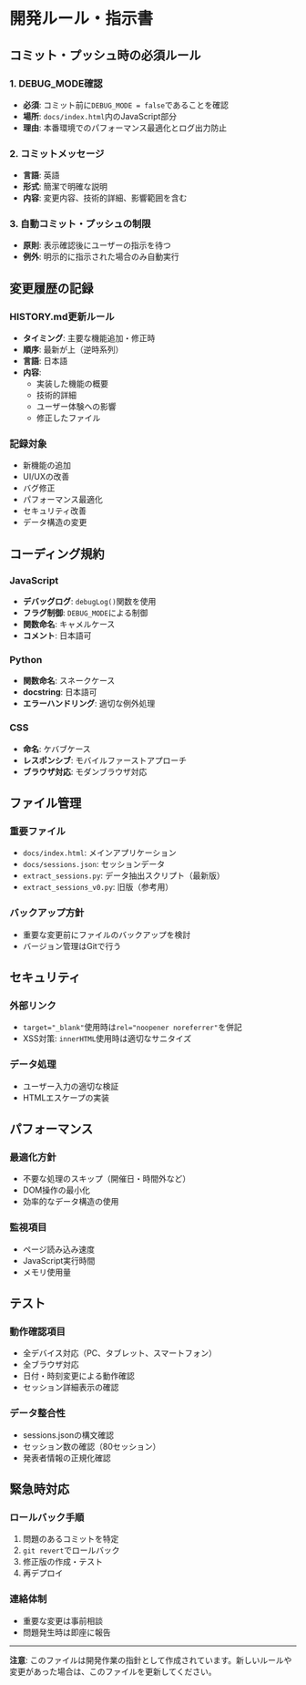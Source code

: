 # 開発ルール・指示書

## コミット・プッシュ時の必須ルール

### 1. DEBUG_MODE確認
- **必須**: コミット前に`DEBUG_MODE = false`であることを確認
- **場所**: `docs/index.html`内のJavaScript部分
- **理由**: 本番環境でのパフォーマンス最適化とログ出力防止

### 2. コミットメッセージ
- **言語**: 英語
- **形式**: 簡潔で明確な説明
- **内容**: 変更内容、技術的詳細、影響範囲を含む

### 3. 自動コミット・プッシュの制限
- **原則**: 表示確認後にユーザーの指示を待つ
- **例外**: 明示的に指示された場合のみ自動実行

## 変更履歴の記録

### HISTORY.md更新ルール
- **タイミング**: 主要な機能追加・修正時
- **順序**: 最新が上（逆時系列）
- **言語**: 日本語
- **内容**: 
  - 実装した機能の概要
  - 技術的詳細
  - ユーザー体験への影響
  - 修正したファイル

### 記録対象
- 新機能の追加
- UI/UXの改善
- バグ修正
- パフォーマンス最適化
- セキュリティ改善
- データ構造の変更

## コーディング規約

### JavaScript
- **デバッグログ**: `debugLog()`関数を使用
- **フラグ制御**: `DEBUG_MODE`による制御
- **関数命名**: キャメルケース
- **コメント**: 日本語可

### Python
- **関数命名**: スネークケース
- **docstring**: 日本語可
- **エラーハンドリング**: 適切な例外処理

### CSS
- **命名**: ケバブケース
- **レスポンシブ**: モバイルファーストアプローチ
- **ブラウザ対応**: モダンブラウザ対応

## ファイル管理

### 重要ファイル
- `docs/index.html`: メインアプリケーション
- `docs/sessions.json`: セッションデータ
- `extract_sessions.py`: データ抽出スクリプト（最新版）
- `extract_sessions_v0.py`: 旧版（参考用）

### バックアップ方針
- 重要な変更前にファイルのバックアップを検討
- バージョン管理はGitで行う

## セキュリティ

### 外部リンク
- `target="_blank"`使用時は`rel="noopener noreferrer"`を併記
- XSS対策: `innerHTML`使用時は適切なサニタイズ

### データ処理
- ユーザー入力の適切な検証
- HTMLエスケープの実装

## パフォーマンス

### 最適化方針
- 不要な処理のスキップ（開催日・時間外など）
- DOM操作の最小化
- 効率的なデータ構造の使用

### 監視項目
- ページ読み込み速度
- JavaScript実行時間
- メモリ使用量

## テスト

### 動作確認項目
- 全デバイス対応（PC、タブレット、スマートフォン）
- 全ブラウザ対応
- 日付・時刻変更による動作確認
- セッション詳細表示の確認

### データ整合性
- sessions.jsonの構文確認
- セッション数の確認（80セッション）
- 発表者情報の正規化確認

## 緊急時対応

### ロールバック手順
1. 問題のあるコミットを特定
2. `git revert`でロールバック
3. 修正版の作成・テスト
4. 再デプロイ

### 連絡体制
- 重要な変更は事前相談
- 問題発生時は即座に報告

---

**注意**: このファイルは開発作業の指針として作成されています。新しいルールや変更があった場合は、このファイルを更新してください。
